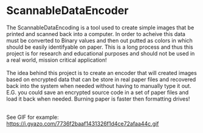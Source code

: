 # ScannableDataEncoder
The ScannableDataEncoding is a tool used to create simple images that be printed and scanned back into a computer. In order to acheive this data must be converted to Binary values and then out putted as colors in which should be easily identifyable on paper. This is a long process and thus this project is for research and educational purposes and should not be used in a real world, mission critical application! 
<br /> <br />
The idea behind this project is to create an encoder that will created images based on encrypted data that can be store in real paper files and recovered back into the system when needed without having to manually type it out. E.G. you could save an encrypted source code in a set of paper files and load it back when needed. Burning paper is faster then formatting drives! <br />
<br />

See GIF for example:
https://i.gyazo.com/7736f2baaf1431326f1d4ce72afaa44c.gif
